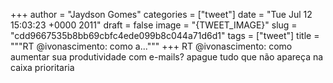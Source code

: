 
+++
author = "Jaydson Gomes"
categories = ["tweet"]
date = "Tue Jul 12 15:03:23 +0000 2011"
draft = false
image = "{TWEET_IMAGE}"
slug = "cdd9667535b8bb69cbfc4ede099b8c044a71d6d1"
tags = ["tweet"]
title = """RT @ivonascimento: como a..."""
+++
RT @ivonascimento: como aumentar sua produtividade com e-mails? apague tudo que não apareça na caixa prioritaria
